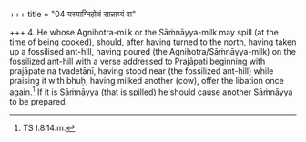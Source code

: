 +++
title = "04 यस्याग्निहोत्रं सान्नाय्यं वा"

+++
4. He whose Agnihotra-milk or the Sāṁnāyya-milk may spill (at the time of being cooked), should, after having turned to the north, having taken up a fossilised ant-hill, having poured (the Agnihotra/Sāṁnāyya-milk) on the fossilized ant-hill with a verse addressed to Prajāpati beginning with prajāpate na tvadetānī, having stood near (the fossilized ant-hill) while praising it with bhuḥ, having milked another (cow), offer the libation once again.[^1] If it is Sāṁnāyya (that is spilled) he should cause another Sāṁnāyya to be prepared.  


[^1]: TS I.8.14.m.  

[^2]: Cf. TB II.7.2.1-2, where only the case of Agnihotra-milk is mentioned. 
